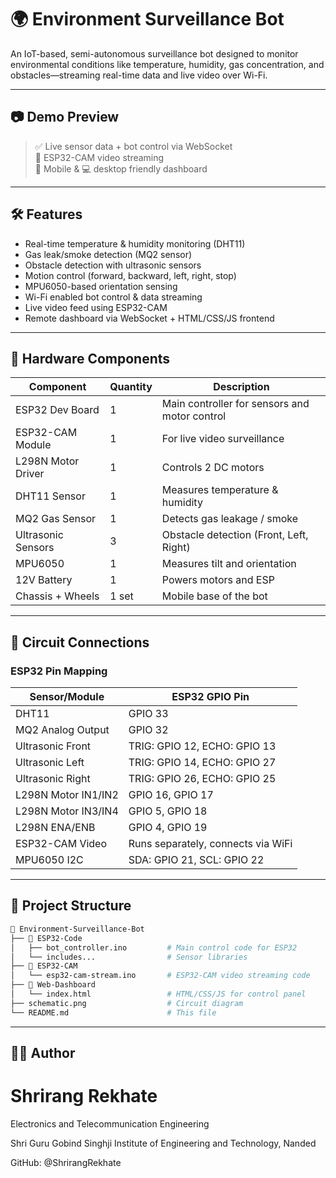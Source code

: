 # 🌍 Environment Surveillance Bot

An IoT-based, semi-autonomous surveillance bot designed to monitor environmental conditions like temperature, humidity, gas concentration, and obstacles—streaming real-time data and live video over Wi-Fi.

---

## 📷 Demo Preview

> ✅ Live sensor data + bot control via WebSocket  
> 🎥 ESP32-CAM video streaming  
> 📱 Mobile & 💻 desktop friendly dashboard  

---

## 🛠️ Features

- Real-time temperature & humidity monitoring (DHT11)
- Gas leak/smoke detection (MQ2 sensor)
- Obstacle detection with ultrasonic sensors
- Motion control (forward, backward, left, right, stop)
- MPU6050-based orientation sensing
- Wi-Fi enabled bot control & data streaming
- Live video feed using ESP32-CAM
- Remote dashboard via WebSocket + HTML/CSS/JS frontend

---

## 🔋 Hardware Components

| Component           | Quantity | Description                                   |
|--------------------|----------|-----------------------------------------------|
| ESP32 Dev Board    | 1        | Main controller for sensors and motor control |
| ESP32-CAM Module   | 1        | For live video surveillance                   |
| L298N Motor Driver | 1        | Controls 2 DC motors                          |
| DHT11 Sensor       | 1        | Measures temperature & humidity               |
| MQ2 Gas Sensor     | 1        | Detects gas leakage / smoke                   |
| Ultrasonic Sensors | 3        | Obstacle detection (Front, Left, Right)       |
| MPU6050            | 1        | Measures tilt and orientation                 |
| 12V Battery        | 1        | Powers motors and ESP                         |
| Chassis + Wheels   | 1 set    | Mobile base of the bot                        |

---

## 🔌 Circuit Connections

### ESP32 Pin Mapping

| Sensor/Module       | ESP32 GPIO Pin |
|---------------------|----------------|
| DHT11               | GPIO 33        |
| MQ2 Analog Output   | GPIO 32        |
| Ultrasonic Front    | TRIG: GPIO 12, ECHO: GPIO 13 |
| Ultrasonic Left     | TRIG: GPIO 14, ECHO: GPIO 27 |
| Ultrasonic Right    | TRIG: GPIO 26, ECHO: GPIO 25 |
| L298N Motor IN1/IN2 | GPIO 16, GPIO 17 |
| L298N Motor IN3/IN4 | GPIO 5, GPIO 18  |
| L298N ENA/ENB       | GPIO 4, GPIO 19  |
| ESP32-CAM Video     | Runs separately, connects via WiFi |
| MPU6050 I2C         | SDA: GPIO 21, SCL: GPIO 22 |

---

## 📂 Project Structure

```bash
📁 Environment-Surveillance-Bot
├── 📁 ESP32-Code
│   ├── bot_controller.ino         # Main control code for ESP32
│   └── includes...                # Sensor libraries
├── 📁 ESP32-CAM
│   └── esp32-cam-stream.ino       # ESP32-CAM video streaming code
├── 📁 Web-Dashboard
│   └── index.html                 # HTML/CSS/JS for control panel
├── schematic.png                  # Circuit diagram
└── README.md                      # This file
```
---
## 👨‍💻 Author

# Shrirang Rekhate

Electronics and Telecommunication Engineering

Shri Guru Gobind Singhji Institute of Engineering and Technology, Nanded

GitHub: @ShrirangRekhate

